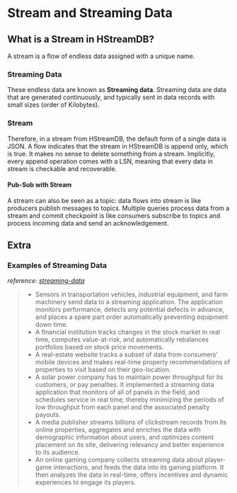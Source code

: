 # Stream and Streaming Data

## What is a **Stream** in HStreamDB?

A stream is a flow of endless data assigned with a unique name.

### Streaming Data

These endless data are known as **Streaming data**. Streaming data are data that are generated continuously, and typically sent in data records with small sizes (order of Kilobytes).

### Stream

Therefore, in a stream from HStreamDB, the default form of a single data is JSON. A flow indicates that the stream in HStreamDB is append only, which is true. It makes no sense to delete something from a stream. Implicitly, every append operation comes with a LSN, meaning that every data in stream is checkable and recoverable.

#### Pub-Sub with Stream

A stream can also be seen as a topic: data flows into stream is like producers publish messages to topics. Multiple queries process data from a stream and commit checkpoint is like consumers subscribe to topics and process incoming data and send an acknowledgement.

## Extra

### Examples of Streaming Data

*reference: [streaming-data](https://aws.amazon.com/streaming-data/)*

> - Sensors in transportation vehicles, industrial equipment, and farm machinery send data to a streaming application. The application monitors performance, detects   any potential defects in advance, and places a spare part order automatically preventing equipment down time.
> - A financial institution tracks changes in the stock market in real time, computes value-at-risk, and automatically rebalances portfolios based on stock price movements.
> - A real-estate website tracks a subset of data from consumers’ mobile devices and makes real-time property recommendations of properties to visit based on their geo-location.
> - A solar power company has to maintain power throughput for its customers, or pay penalties. It implemented a streaming data application that monitors of all of panels in the field, and schedules service in real time, thereby minimizing the periods of low throughput from each panel and the associated penalty payouts.
> - A media publisher streams billions of clickstream records from its online properties, aggregates and enriches the data with demographic information about users, and optimizes content placement on its site, delivering relevancy and better experience to its audience.
> - An online gaming company collects streaming data about player-game interactions, and feeds the data into its gaming platform. It then analyzes the data in real-time, offers incentives and dynamic experiences to engage its players.
